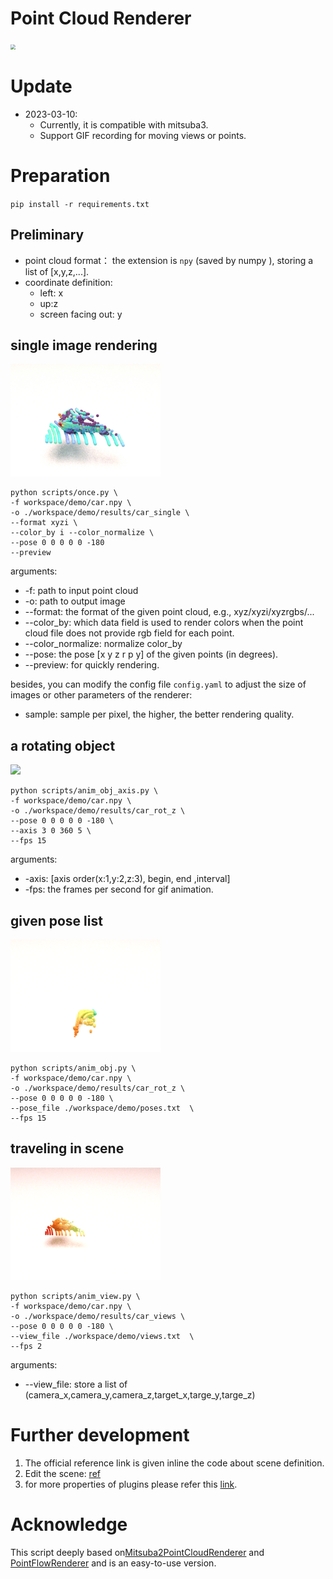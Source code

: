 # Point Cloud Renderer

<img src="workspace/demo/results/car_rot_z.gif"   style="zoom:48%;" />

# Update
* 2023-03-10: 
  * Currently, it is compatible with mitsuba3. 
  * Support GIF recording for moving views or points. 

# Preparation

`pip install -r requirements.txt`
 


## Preliminary

* point cloud format： the extension is `npy` (saved by numpy ), storing a list of [x,y,z,...]. 
* coordinate definition: 
  * left: x
  * up:z
  * screen facing out: y

[//]: # (漫反射)

[//]: # (<bsdf type="diffuse" id="red">)

[//]: # (<rgb name="reflectance" value="0.570068, 0.0430135, 0.0443706"/>)

[//]: # (</bsdf>)

[//]: # (透明)

[//]: # (<bsdf type="dielectric" id="glass"/>)

[//]: # (反光)

[//]: # (<bsdf type="conductor" id="mirror"/>)
## single image rendering
<img src="workspace/demo/results/car_single.jpg"  height="180" />

```shell
python scripts/once.py \
-f workspace/demo/car.npy \             
-o ./workspace/demo/results/car_single \ 
--format xyzi \   
--color_by i --color_normalize \
--pose 0 0 0 0 0 -180
--preview 
```
arguments:
* -f: path to input point cloud
* -o: path to output image 
* --format: the format of the given point cloud, e.g., xyz/xyzi/xyzrgbs/...
* --color_by: which data field is used to render colors when the point cloud file does not provide rgb field for each point.
* --color_normalize: normalize color_by
* --pose: the pose [x y z r p y] of the given points (in degrees). 
* --preview: for quickly rendering. 

besides, you can modify the config file `config.yaml` to adjust the size of images or other parameters of the renderer:
* sample: sample per pixel, the higher, the better rendering quality.

## a rotating object
<img src="workspace/demo/results/car_rot_z.gif"  height="180" >

```shell
python scripts/anim_obj_axis.py \
-f workspace/demo/car.npy \
-o ./workspace/demo/results/car_rot_z \
--pose 0 0 0 0 0 -180 \
--axis 3 0 360 5 \
--fps 15
```
arguments:
* -axis: [axis order(x:1,y:2,z:3), begin, end ,interval]
* -fps: the frames per second for gif animation.

## given pose list
<img src="workspace/demo/results/car_poses.gif"  height="180" >

```shell
python scripts/anim_obj.py \
-f workspace/demo/car.npy \
-o ./workspace/demo/results/car_rot_z \
--pose 0 0 0 0 0 -180 \
--pose_file ./workspace/demo/poses.txt  \
--fps 15
```

## traveling in scene
<img src="workspace/demo/results/car_views.gif"  height="180" />

```shell
python scripts/anim_view.py \
-f workspace/demo/car.npy \
-o ./workspace/demo/results/car_views \
--pose 0 0 0 0 0 -180 \
--view_file ./workspace/demo/views.txt  \
--fps 2
```

arguments:
* --view_file: store a list of (camera_x,camera_y,camera_z,target_x,targe_y,targe_z)

# Further development
1. The official reference link is given inline the code about scene definition. 
2. Edit the scene: [ref](git@github.com:OuyangJunyuan/PointCloudRenderer.git)
3. for more properties of plugins please refer
this [link](https://mitsuba.readthedocs.io/en/stable/src/rendering_tutorials.html).

# Acknowledge

This script deeply based on[Mitsuba2PointCloudRenderer](https://github.com/tolgabirdal/Mitsuba2PointCloudRenderer) and [PointFlowRenderer](https://github.com/zekunhao1995/PointFlowRenderer) and is an easy-to-use version.


